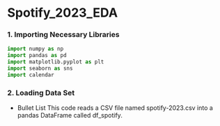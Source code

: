 # Spotify_2023_EDA
### 1. Importing Necessary Libraries
``` Python
import numpy as np
import pandas as pd
import matplotlib.pyplot as plt
import seaborn as sns
import calendar
```
### 2. Loading Data Set
* Bullet List This code reads a CSV file named spotify-2023.csv into a pandas DataFrame called df_spotify.
